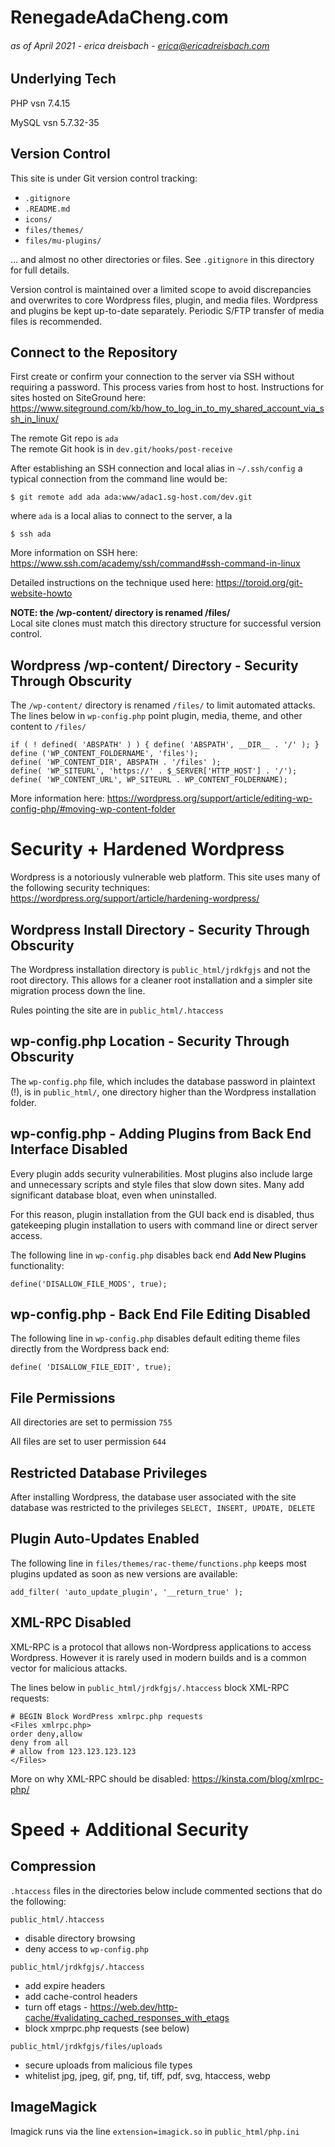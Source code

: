 # RenegadeAdaCheng.com

###### as of April 2021 - erica dreisbach - erica@ericadreisbach.com



## Underlying Tech
PHP vsn 7.4.15

MySQL vsn 5.7.32-35



## Version Control
This site is under Git version control tracking:
* `.gitignore`
* `.README.md`
* `icons/`
* `files/themes/`
* `files/mu-plugins/`

... and almost no other directories or files. See `.gitignore` in this directory for full details.

Version control is maintained over a limited scope to avoid discrepancies and overwrites to core Wordpress files, plugin, and media files. Wordpress and plugins be kept <span style="white-space: nowrap;">up-to-date</span> separately. Periodic S/FTP transfer of media files is recommended.



## Connect to the Repository
First create or confirm your connection to the server via SSH without requiring a password. This process varies from host to host. Instructions for sites hosted on SiteGround here: https://www.siteground.com/kb/how_to_log_in_to_my_shared_account_via_ssh_in_linux/

The remote Git repo is `ada`<br />
The remote Git hook is in `dev.git/hooks/post-receive`

After establishing an SSH connection and local alias in `~/.ssh/config` a typical connection from the command line would be:

`$ git remote add ada ada:www/adac1.sg-host.com/dev.git`

where `ada` is a local alias to connect to the server, a la

`$ ssh ada`

More information on SSH here: https://www.ssh.com/academy/ssh/command#ssh-command-in-linux

Detailed instructions on the technique used here: https://toroid.org/git-website-howto


**NOTE: the /wp-content/ directory is renamed /files/** <br />
Local site clones must match this directory structure for successful version control. <br />



## Wordpress /wp-content/ Directory - Security Through Obscurity
The `/wp-content/` directory is renamed `/files/` to limit automated attacks. The lines below in `wp-config.php` point plugin, media, theme, and other content to  `/files/`

`if ( ! defined( 'ABSPATH' ) ) { define( 'ABSPATH', __DIR__ . '/' ); }`<br />
`define ('WP_CONTENT_FOLDERNAME', 'files');` <br />
`define( 'WP_CONTENT_DIR', ABSPATH . '/files' );` <br />
`define( 'WP_SITEURL', 'https://' . $_SERVER['HTTP_HOST'] . '/');` <br />
`define( 'WP_CONTENT_URL', WP_SITEURL . WP_CONTENT_FOLDERNAME);`

More information here: https://wordpress.org/support/article/editing-wp-config-php/#moving-wp-content-folder



# Security + Hardened Wordpress
Wordpress is a notoriously vulnerable web platform. This site uses many of the following security techniques: https://wordpress.org/support/article/hardening-wordpress/



## Wordpress Install Directory - Security Through Obscurity
The Wordpress installation directory is `public_html/jrdkfgjs` and not the root directory. This allows for a cleaner root installation and a simpler site migration process down the line.

Rules pointing the site are in `public_html/.htaccess`



## wp-config.php Location - Security Through Obscurity
The `wp-config.php` file, which includes the database password in plaintext (!), is in `public_html/`, one directory higher than the Wordpress installation folder.



## wp-config.php - Adding Plugins from Back End Interface Disabled
Every plugin adds security vulnerabilities. Most plugins also include large and unnecessary scripts and style files that slow down sites. Many add significant database bloat, even when uninstalled.

For this reason, plugin installation from the GUI back end is disabled, thus gatekeeping plugin installation to users with command line or direct server access.

The following line in `wp-config.php` disables back end **Add New Plugins** functionality:

`define('DISALLOW_FILE_MODS', true);`



## wp-config.php - Back End File Editing Disabled
The following line in `wp-config.php` disables default editing theme files directly from the Wordpress back end:

`define( 'DISALLOW_FILE_EDIT', true);`



## File Permissions
All directories are set to permission `755`

All files are set to user permission `644`



## Restricted Database Privileges
After installing Wordpress, the database user associated with the site database was restricted to the privileges `SELECT, INSERT, UPDATE, DELETE`



## Plugin Auto-Updates Enabled
The following line in `files/themes/rac-theme/functions.php` keeps most plugins updated as soon as new versions are available:

`add_filter( 'auto_update_plugin', '__return_true' );`



## XML-RPC Disabled
XML-RPC is a protocol that allows non-Wordpress applications to access Wordpress. However it is rarely used in modern builds and is a common vector for malicious attacks.

The lines below in `public_html/jrdkfgjs/.htaccess` block XML-RPC requests:

`# BEGIN Block WordPress xmlrpc.php requests` <br />
`<Files xmlrpc.php>` <br />
`order deny,allow` <br />
`deny from all` <br />
`# allow from 123.123.123.123` <br />
`</Files>`

More on why XML-RPC should be disabled: https://kinsta.com/blog/xmlrpc-php/



# Speed + Additional Security



## Compression
`.htaccess` files in the directories below include commented sections that do the following:

`public_html/.htaccess`
- disable directory browsing
- deny access to `wp-config.php`

`public_html/jrdkfgjs/.htaccess`
- add expire headers
- add cache-control headers
- turn off etags - https://web.dev/http-cache/#validating_cached_responses_with_etags
- block xmprpc.php requests (see below)

`public_html/jrdkfgjs/files/uploads`
- secure uploads from malicious file types
- whitelist jpg, jpeg, gif, png, tif, tiff, pdf, svg, htaccess, webp



## ImageMagick
Imagick runs via the line
`extension=imagick.so`
in
`public_html/php.ini`

